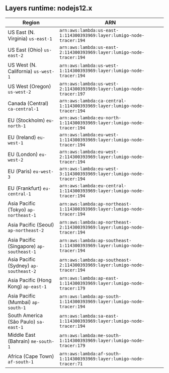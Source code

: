 Layers runtime: nodejs12.x
----
| Region | ARN |
| --- | --- |
|US East (N. Virginia)  `us-east-1`|`arn:aws:lambda:us-east-1:114300393969:layer:lumigo-node-tracer:194`|
|US East (Ohio)  `us-east-2`|`arn:aws:lambda:us-east-2:114300393969:layer:lumigo-node-tracer:194`|
|US West (N. California)  `us-west-1`|`arn:aws:lambda:us-west-1:114300393969:layer:lumigo-node-tracer:194`|
|US West (Oregon)  `us-west-2`|`arn:aws:lambda:us-west-2:114300393969:layer:lumigo-node-tracer:197`|
|Canada (Central)  `ca-central-1`|`arn:aws:lambda:ca-central-1:114300393969:layer:lumigo-node-tracer:194`|
|EU (Stockholm)  `eu-north-1`|`arn:aws:lambda:eu-north-1:114300393969:layer:lumigo-node-tracer:194`|
|EU (Ireland)  `eu-west-1`|`arn:aws:lambda:eu-west-1:114300393969:layer:lumigo-node-tracer:194`|
|EU (London)  `eu-west-2`|`arn:aws:lambda:eu-west-2:114300393969:layer:lumigo-node-tracer:194`|
|EU (Paris)  `eu-west-3`|`arn:aws:lambda:eu-west-3:114300393969:layer:lumigo-node-tracer:194`|
|EU (Frankfurt)  `eu-central-1`|`arn:aws:lambda:eu-central-1:114300393969:layer:lumigo-node-tracer:194`|
|Asia Pacific (Tokyo)  `ap-northeast-1`|`arn:aws:lambda:ap-northeast-1:114300393969:layer:lumigo-node-tracer:194`|
|Asia Pacific (Seoul)  `ap-northeast-2`|`arn:aws:lambda:ap-northeast-2:114300393969:layer:lumigo-node-tracer:194`|
|Asia Pacific (Singapore)  `ap-southeast-1`|`arn:aws:lambda:ap-southeast-1:114300393969:layer:lumigo-node-tracer:194`|
|Asia Pacific (Sydney)  `ap-southeast-2`|`arn:aws:lambda:ap-southeast-2:114300393969:layer:lumigo-node-tracer:194`|
|Asia Pacific (Hong Kong)  `ap-east-1`|`arn:aws:lambda:ap-east-1:114300393969:layer:lumigo-node-tracer:179`|
|Asia Pacific (Mumbai)  `ap-south-1`|`arn:aws:lambda:ap-south-1:114300393969:layer:lumigo-node-tracer:194`|
|South America (São Paulo)  `sa-east-1`|`arn:aws:lambda:sa-east-1:114300393969:layer:lumigo-node-tracer:194`|
|Middle East (Bahrain)  `me-south-1`|`arn:aws:lambda:me-south-1:114300393969:layer:lumigo-node-tracer:179`|
|Africa (Cape Town)  `af-south-1`|`arn:aws:lambda:af-south-1:114300393969:layer:lumigo-node-tracer:71`|
